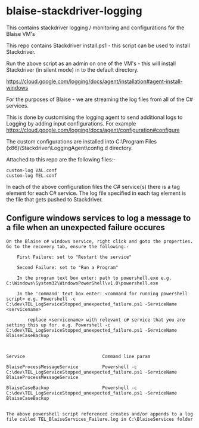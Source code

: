 # blaise-stackdriver-logging
This contains stackdriver logging / monitoring and configurations for the Blaise VM's

This repo contains Stackdriver install.ps1 - this script can be used to install Stackdriver.

Run the above script as an admin on one of the VM's - this will install Stackdriver (in silent mode) in to the default directory. 

https://cloud.google.com/logging/docs/agent/installation#agent-install-windows



For the purposes of Blaise - we are streaming the log files from all of the C# services.

This is done by customising the logging agent to send additional logs to Logging by adding input configurations. For example https://cloud.google.com/logging/docs/agent/configuration#configure

The custom configurations are installed into C:\Program Files (x86)\Stackdriver\LoggingAgent\config.d directory. 

Attached to this repo are the following files:-

    custom-log VAL.conf
    custom-log TEL.conf

In each of the above configuration files the C# service(s) there is a <source> tag element for each C# service.  The log file specified in each <source> tag element is the file that gets
pushed to Stackdriver. 

## Configure windows services to log a message to a file when an unexpected failure occures

    On the Blaise c# windows service, right click and goto the properties.  Go to the recovery tab, ensure the following:-
    
        First Failure: set to "Restart the service"

        Second Failure: set to "Run a Program"

        In the program text box enter: path to powershell.exe e.g. C:\Windows\System32\WindowsPowerShell\v1.0\powershell.exe

        In the 'command' text box enter: <command for running powershell script> e.g. Powershell -c C:\dev\TEL_LogServiceStopped_unexpected_failure.ps1 -ServiceName <servicename> 

            replace <servicename> with relevant c# service that you are setting this up for. e.g. Powershell -c     C:\dev\TEL_LogServiceStopped_unexpected_failure.ps1 -ServiceName BlaiseCaseBackup
    
      

    Service	                            Command line param
    
    BlaiseProcessMessageService	        Powershell -c C:\dev\TEL_LogServiceStopped_unexpected_failure.ps1 -ServiceName  BlaiseProcessMessageService

    BlaiseCaseBackup                    Powershell -c C:\dev\TEL_LogServiceStopped_unexpected_failure.ps1 -ServiceName BlaiseCaseBackup
    

    The above powershell script referenced creates and/or appends to a log file called TEL_BlaiseServices_Failure.log in C:\BlaiseServices folder

    
    
    
    
    
    
    

